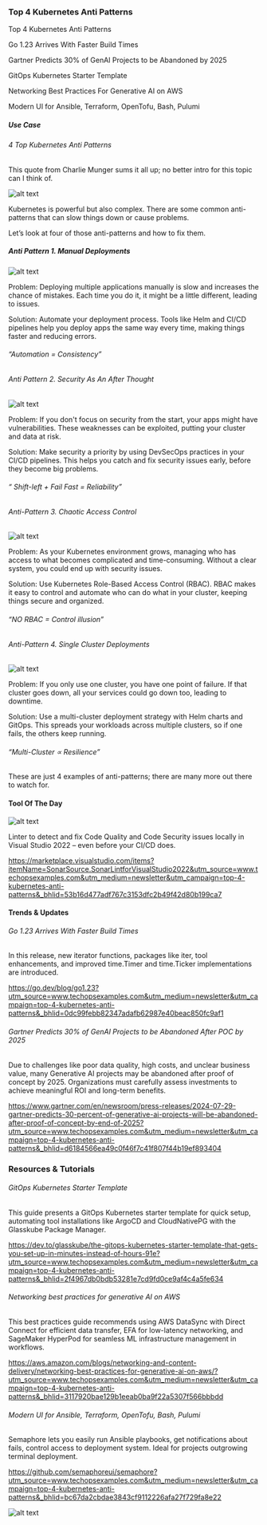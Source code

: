 ### Top 4 Kubernetes Anti Patterns

Top 4 Kubernetes Anti Patterns

Go 1.23 Arrives With Faster Build Times

Gartner Predicts 30% of GenAI Projects to be Abandoned by 2025

GitOps Kubernetes Starter Template

Networking Best Practices For Generative AI on AWS

Modern UI for Ansible, Terraform, OpenTofu, Bash, Pulumi

##### Use Case

###### 4 Top Kubernetes Anti Patterns

This quote from Charlie Munger sums it all up; no better intro for this topic can I think of.

![alt text](<unnamed (6).jpg>)

Kubernetes is powerful but also complex. There are some common anti-patterns that can slow things down or cause problems.

Let’s look at four of those anti-patterns and how to fix them.

##### Anti Pattern 1. Manual Deployments

![alt text](<unnamed (3).png>)

Problem: Deploying multiple applications manually is slow and increases the chance of mistakes. Each time you do it, it might be a little different, leading to issues.

Solution: Automate your deployment process. Tools like Helm and CI/CD pipelines help you deploy apps the same way every time, making things faster and reducing errors.

###### “Automation = Consistency”

###### Anti Pattern 2. Security As An After Thought

![alt text](<unnamed (4).png>)

Problem: If you don't focus on security from the start, your apps might have vulnerabilities. These weaknesses can be exploited, putting your cluster and data at risk.

Solution: Make security a priority by using DevSecOps practices in your CI/CD pipelines. This helps you catch and fix security issues early, before they become big problems.

###### “ Shift-left + Fail Fast = Reliability”

###### Anti-Pattern 3. Chaotic Access Control

![alt text](<unnamed (5).png>)

Problem: As your Kubernetes environment grows, managing who has access to what becomes complicated and time-consuming. Without a clear system, you could end up with security issues.

Solution: Use Kubernetes Role-Based Access Control (RBAC). RBAC makes it easy to control and automate who can do what in your cluster, keeping things secure and organized.

###### “NO RBAC = Control illusion”

###### Anti-Pattern 4. Single Cluster Deployments

![alt text](<unnamed (6).png>)

Problem: If you only use one cluster, you have one point of failure. If that cluster goes down, all your services could go down too, leading to downtime.

Solution: Use a multi-cluster deployment strategy with Helm charts and GitOps. This spreads your workloads across multiple clusters, so if one fails, the others keep running.

###### “Multi-Cluster ∝ Resilience”

These are just 4 examples of anti-patterns; there are many more out there to watch for.


#### Tool Of The Day

![alt text](image.png)

Linter to detect and fix Code Quality and Code Security issues locally in Visual Studio 2022 – even before your CI/CD does.

https://marketplace.visualstudio.com/items?itemName=SonarSource.SonarLintforVisualStudio2022&utm_source=www.techopsexamples.com&utm_medium=newsletter&utm_campaign=top-4-kubernetes-anti-patterns&_bhlid=53b16d477adf767c3153dfc2b49f42d80b199ca7

#### Trends & Updates

###### Go 1.23 Arrives With Faster Build Times

In this release, new iterator functions, packages like iter, tool enhancements, and improved time.Timer and time.Ticker implementations are introduced.

https://go.dev/blog/go1.23?utm_source=www.techopsexamples.com&utm_medium=newsletter&utm_campaign=top-4-kubernetes-anti-patterns&_bhlid=0dc99febb82347adafb62987e40beac850fc9af1

###### Gartner Predicts 30% of GenAI Projects to be Abandoned After POC by 2025

Due to challenges like poor data quality, high costs, and unclear business value, many Generative AI projects may be abandoned after proof of concept by 2025. Organizations must carefully assess investments to achieve meaningful ROI and long-term benefits.

https://www.gartner.com/en/newsroom/press-releases/2024-07-29-gartner-predicts-30-percent-of-generative-ai-projects-will-be-abandoned-after-proof-of-concept-by-end-of-2025?utm_source=www.techopsexamples.com&utm_medium=newsletter&utm_campaign=top-4-kubernetes-anti-patterns&_bhlid=d6184566ea49c0f46f7c41f807f44b19ef893404

### Resources & Tutorials

###### GitOps Kubernetes Starter Template

This guide presents a GitOps Kubernetes starter template for quick setup, automating tool installations like ArgoCD and CloudNativePG with the Glasskube Package Manager.

https://dev.to/glasskube/the-gitops-kubernetes-starter-template-that-gets-you-set-up-in-minutes-instead-of-hours-91e?utm_source=www.techopsexamples.com&utm_medium=newsletter&utm_campaign=top-4-kubernetes-anti-patterns&_bhlid=2f4967db0bdb53281e7cd9fd0ce9af4c4a5fe634

###### Networking best practices for generative AI on AWS 

This best practices guide recommends using AWS DataSync with Direct Connect for efficient data transfer, EFA for low-latency networking, and SageMaker HyperPod for seamless ML infrastructure management in workflows.

https://aws.amazon.com/blogs/networking-and-content-delivery/networking-best-practices-for-generative-ai-on-aws/?utm_source=www.techopsexamples.com&utm_medium=newsletter&utm_campaign=top-4-kubernetes-anti-patterns&_bhlid=3117920bae129b1eeab0ba9f22a5307f566bbbdd

###### Modern UI for Ansible, Terraform, OpenTofu, Bash, Pulumi

Semaphore lets you easily run Ansible playbooks, get notifications about fails, control access to deployment system. Ideal for projects outgrowing terminal deployment.

https://github.com/semaphoreui/semaphore?utm_source=www.techopsexamples.com&utm_medium=newsletter&utm_campaign=top-4-kubernetes-anti-patterns&_bhlid=bc67da2cbdae3843cf9112226afa27f729fa8e22

![alt text](image-1.png)



